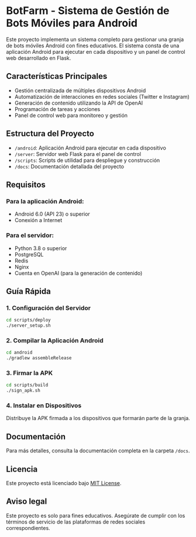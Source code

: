 # BotFarm - Sistema de Gestión de Bots Móviles para Android

Este proyecto implementa un sistema completo para gestionar una granja de bots móviles Android con fines educativos. El sistema consta de una aplicación Android para ejecutar en cada dispositivo y un panel de control web desarrollado en Flask.

## Características Principales

- Gestión centralizada de múltiples dispositivos Android
- Automatización de interacciones en redes sociales (Twitter e Instagram)
- Generación de contenido utilizando la API de OpenAI
- Programación de tareas y acciones
- Panel de control web para monitoreo y gestión

## Estructura del Proyecto

- `/android`: Aplicación Android para ejecutar en cada dispositivo
- `/server`: Servidor web Flask para el panel de control
- `/scripts`: Scripts de utilidad para despliegue y construcción
- `/docs`: Documentación detallada del proyecto

## Requisitos

### Para la aplicación Android:
- Android 6.0 (API 23) o superior
- Conexión a Internet

### Para el servidor:
- Python 3.8 o superior
- PostgreSQL
- Redis
- Nginx
- Cuenta en OpenAI (para la generación de contenido)

## Guía Rápida

### 1. Configuración del Servidor

```bash
cd scripts/deploy
./server_setup.sh
```

### 2. Compilar la Aplicación Android

```bash
cd android
./gradlew assembleRelease
```

### 3. Firmar la APK

```bash
cd scripts/build
./sign_apk.sh
```

### 4. Instalar en Dispositivos

Distribuye la APK firmada a los dispositivos que formarán parte de la granja.

## Documentación

Para más detalles, consulta la documentación completa en la carpeta `/docs`.

## Licencia

Este proyecto está licenciado bajo [MIT License](LICENSE).

## Aviso legal

Este proyecto es solo para fines educativos. Asegúrate de cumplir con los términos de servicio de las plataformas de redes sociales correspondientes.
